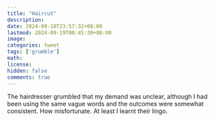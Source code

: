 ```yaml
---
title: "Haircut"
description: 
date: 2024-09-18T23:57:32+08:00
lastmod: 2024-09-19T00:45:30+08:00
image: 
categories: tweet
tags: ['grumble']
math: 
license: 
hidden: false
comments: true
---
```


The hairdresser grumbled that my demand was unclear, although I had been using the same vague words and the outcomes were somewhat consistent. How misfortunate. At least I learnt their lingo.

